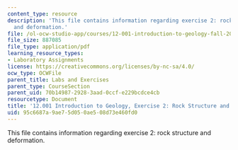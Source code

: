 ```yaml
---
content_type: resource
description: 'This file contains information regarding exercise 2: rock structure
  and deformation.'
file: /ol-ocw-studio-app/courses/12-001-introduction-to-geology-fall-2013/95c6687a9ae75d050ae508d73e460fd0_MIT12_001F13_Ex2_Rock_Str.pdf
file_size: 887085
file_type: application/pdf
learning_resource_types:
- Laboratory Assignments
license: https://creativecommons.org/licenses/by-nc-sa/4.0/
ocw_type: OCWFile
parent_title: Labs and Exercises
parent_type: CourseSection
parent_uid: 70b14987-2928-3aad-0ccf-e229bcdce4cb
resourcetype: Document
title: '12.001 Introduction to Geology, Exercise 2: Rock Structure and Deformation'
uid: 95c6687a-9ae7-5d05-0ae5-08d73e460fd0
---
```

This file contains information regarding exercise 2: rock structure and deformation.